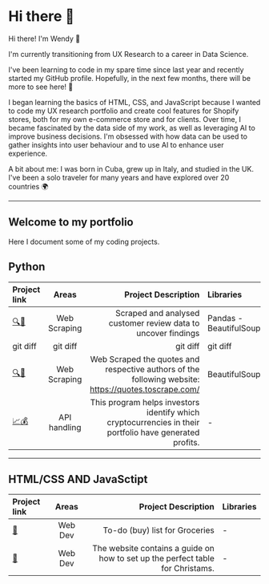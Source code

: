 # Hi there 👋

Hi there! I'm Wendy 🌟

I'm currently transitioning from UX Research to a career in Data Science.

I've been learning to code in my spare time since last year and recently started my GitHub profile. Hopefully, in the next few months, there will be more to see here! 🚀

I began learning the basics of HTML, CSS, and JavaScript because I wanted to code my UX research portfolio and create cool features for Shopify stores, both for my own e-commerce store and for clients. Over time, I became fascinated by the data side of my work, as well as leveraging AI to improve business decisions. I'm obsessed with how data can be used to gather insights into user behaviour and to use AI to enhance user experience.


A bit about me: I was born in Cuba, grew up in Italy, and studied in the UK. I've been a solo traveler for many years and have explored over 20 countries 🌍

-----------------------------------------------------------------------------------------------------------------------------------------------------------------

## Welcome to my portfolio 

Here I document some of my coding projects. 


## Python 

| Project link | Areas | Project Description | Libraries |
| :---         |     :---:      |          ---: | :---         |
|  [🔍📝](https://github.com/WenMar/Web_Scraping_Reviews_British_Airways)        | Web Scraping    | Scraped and analysed customer review data to uncover findings    |   Pandas - BeautifulSoup   |
| git diff     | git diff       | git diff      | git diff     |
| [🔍📖](https://github.com/WenMar/Web_Scraping_Quotes)     | Web Scraping     | Web Scraped the quotes and respective authors of the following website: https://quotes.toscrape.com/      | BeautifulSoup     |
| [📈💰](https://github.com/WenMar/Cryptocurrency_price_portfolio_tracker)     | API handling       | This program helps investors identify which cryptocurrencies in their portfolio have generated profits.      | -  |


------------------------------------------------------------------------------------------------------------------------------------------------------------

## HTML/CSS AND JavaSctipt 

| Project link | Areas | Project Description | Libraries |
| :---         |     :---:      |          ---: | :---         |
|  [🍔](https://github.com/WenMar/Grocery_List)        | Web Dev    | To-do (buy) list for Groceries    |  -  |
| [🎄](https://github.com/WenMar/Christmas_fair_website)   | Web Dev       | The website contains a guide on how to set up the perfect table for Christams.      | -     |



<!--
**WenMar/WenMar** is a ✨ _special_ ✨ repository because its `README.md` (this file) appears on your GitHub profile.

Here are some ideas to get you started:

- 🔭 I’m currently working on ...
- 🌱 I’m currently learning ...
- 👯 I’m looking to collaborate on ...
- 🤔 I’m looking for help with ...
- 💬 Ask me about ...
- 📫 How to reach me: ...
- 😄 Pronouns: ...
- ⚡ Fun fact: ...
-->

